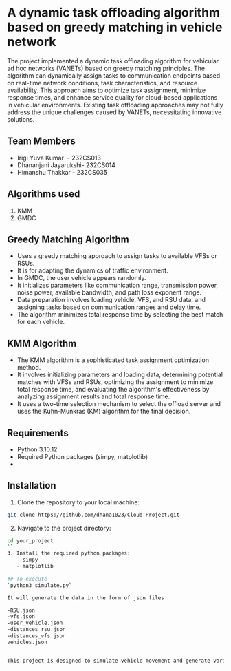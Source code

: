 
# A dynamic task offloading algorithm based on greedy matching in vehicle network

The project implemented a dynamic task offloading algorithm for vehicular ad hoc networks (VANETs) based on greedy matching principles. The algorithm can dynamically assign tasks to communication endpoints based on real-time network conditions, task characteristics, and resource availability. This approach aims to optimize task assignment, minimize response times, and enhance service quality for cloud-based applications in vehicular environments. Existing task offloading approaches may not fully address the unique challenges caused by VANETs, necessitating innovative solutions.

## Team Members
- Irigi Yuva Kumar  - 232CS013
- Dhananjani Jayarukshi- 232CS014
- Himanshu Thakkar - 232CS035

## Algorithms used
1. KMM
2. GMDC

## Greedy Matching Algorithm

- Uses a greedy matching approach to assign tasks to available VFSs or RSUs. 
- It is for adapting the dynamics of traffic environment.
- In GMDC, the user vehicle appears randomly.
- It initializes parameters like communication range, transmission power, noise power, available bandwidth, and path loss exponent range. 
- Data preparation involves loading vehicle, VFS, and RSU data, and assigning tasks based on communication ranges and delay time. 
- The algorithm minimizes total response time by selecting the best match for each vehicle.

## KMM Algorithm
- The KMM algorithm is a sophisticated task assignment optimization method. 
- It involves initializing parameters and loading data, determining potential matches with VFSs and RSUs, optimizing the assignment to minimize total response time, and evaluating the algorithm's effectiveness by analyzing assignment results and total response time.
- It uses a two-time selection mechanism to select the offload server and uses the Kuhn-Munkras (KM) algorithm for the final decision. 


## Requirements
 - Python 3.10.12
 - Required Python packages (simpy, matplotlib)
 - 
## Installation
1. Clone the repository to your local machine:

```sh
git clone https://github.com/dhana1023/Cloud-Project.git
```

2. Navigate to the project directory:
```sh
cd your_project
``
3. Install the required python packages:
   - simpy
   - matplotlib
     
## To execute 
`python3 simulate.py`

It will generate the data in the form of json files

-RSU.json
-vfs.json
-user_vehicle.json
-distances_rsu.json
-distances_vfs.json
vehicles.json


This project is designed to simulate vehicle movement and generate various data files and plots based on the simulation. The simulation is executed through the simulate.py script.
